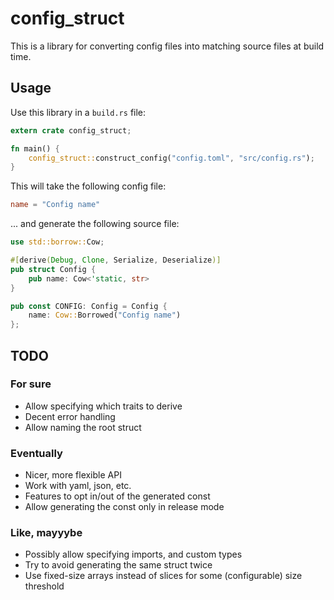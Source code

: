 config_struct
===

This is a library for converting config files into matching source files at build time.

Usage
---

Use this library in a `build.rs` file:

```rust
extern crate config_struct;

fn main() {
    config_struct::construct_config("config.toml", "src/config.rs");
}
```

This will take the following config file:

```toml
name = "Config name"
```

... and generate the following source file:

```rust
use std::borrow::Cow;

#[derive(Debug, Clone, Serialize, Deserialize)]
pub struct Config {
    pub name: Cow<'static, str>
}

pub const CONFIG: Config = Config {
    name: Cow::Borrowed("Config name")
};
```

TODO
---

### For sure
-   Allow specifying which traits to derive
-   Decent error handling
-   Allow naming the root struct

### Eventually
-   Nicer, more flexible API
-   Work with yaml, json, etc.
-   Features to opt in/out of the generated const
-   Allow generating the const only in release mode

### Like, mayyybe
-   Possibly allow specifying imports, and custom types
-   Try to avoid generating the same struct twice
-   Use fixed-size arrays instead of slices for some (configurable) size threshold

